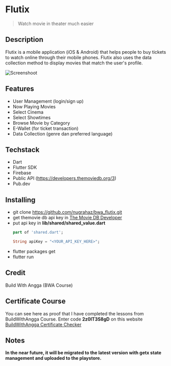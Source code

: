 # Flutix
> Watch movie in theater much easier 

## Description
Flutix is ​​a mobile application (iOS & Android) that helps people to buy tickets to watch online through their mobile phones. Flutix also uses the data collection method to display movies that match the user's profile.

![Screenshoot](https://github.com/Nugrahaz/bwa_flutix/assets/69227102/e3265649-2db7-4d5f-9570-619deabdc5c4)

## Features

- User Management (login/sign up)
- Now Playing Movies
- Select Cinema
- Select Showtimes
- Browse Movie by Category
- E-Wallet (for ticket transaction)
- Data Collection (genre dan preferred language)

## Techstack

- Dart
- Flutter SDK
- Firebase
- Public API (https://developers.themoviedb.org/3)
- Pub.dev

## Installing

- git clone https://github.com/nugrahaz/bwa_flutix.git
- get themovie db api key in <a href="https://developers.themoviedb.org/3">The Movie DB Developer</a>
- put api key in  **lib/shared/shared_value.dart**
  ```dart
  part of 'shared.dart';
  
  String apiKey = "<YOUR_API_KEY_HERE>";
  ```
- flutter packages get
- flutter run


## Credit
Build With Angga (BWA Course)

## Certificate Course
You can see here as proof that I have completed the lessons from BuildWithAngga Course. Enter code **2z0lT3S8gD** on this website <a href="https://buildwithangga.com/cek-sertifikat">BuildWithAngga Certificate Checker</a>

## Notes
**In the near future, it will be migrated to the latest version with getx state management and uploaded to the playstore.**
